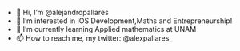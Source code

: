 - 👋 Hi, I’m @alejandropallares
- 👀 I’m interested in iOS Development,Maths and Entrepreneurship! 
- 🌱 I’m currently learning Applied mathematics at UNAM
- 📫 How to reach me, my twitter: @alexpallares_

<!---
alejandropallares/alejandropallares is a ✨ special ✨ repository because its `README.md` (this file) appears on your GitHub profile.
You can click the Preview link to take a look at your changes.
--->
